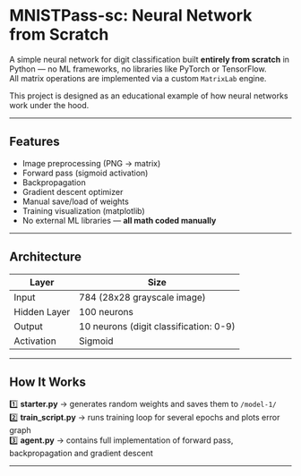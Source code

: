 # MNISTPass-sc: Neural Network from Scratch

A simple neural network for digit classification built **entirely from scratch** in Python — no ML frameworks, no libraries like PyTorch or TensorFlow.  
All matrix operations are implemented via a custom `MatrixLab` engine.

This project is designed as an educational example of how neural networks work under the hood.

---

## Features

- Image preprocessing (PNG → matrix)
- Forward pass (sigmoid activation)
- Backpropagation
- Gradient descent optimizer
- Manual save/load of weights
- Training visualization (matplotlib)
- No external ML libraries — **all math coded manually**

---

## Architecture

| Layer        | Size    |
|--------------|---------|
| Input        | 784 (28x28 grayscale image) |
| Hidden Layer | 100 neurons |
| Output       | 10 neurons (digit classification: 0-9) |
| Activation   | Sigmoid |


---

## How It Works

1️⃣ **starter.py** → generates random weights and saves them to `/model-1/`  
2️⃣ **train_script.py** → runs training loop for several epochs and plots error graph  
3️⃣ **agent.py** → contains full implementation of forward pass, backpropagation and gradient descent

---
